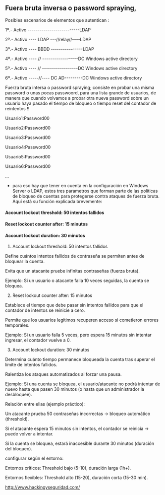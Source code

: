 ## Fuera bruta inversa o password spraying,  

Posibles escenarios de elementos que autentican :

1º.- Activo --------------------------LDAP

2º.- Activo ---- LDAP ---//relay//----LDAP

3º.- Activo ---- BBDD ----------------LDAP 

4º.- Activo ---- // ------------------DC Windows active directory

5º.- Activo ---- // ------------------DC Windows active directory

6º.- Activo -----//---- DC AD---------DC Windows active directory

Fuerza bruta intersa o password spraying; consiste en probar una misma password o unas pocas passwoord, para una lista grande de usuarios, de manera que  cuando volvamos a probar otra nueva password sobre un usuario haya pasado el tiempo de bloqueo o tiempo reset del contador de reintentos !!

Usuario1:Password00

Usuario2:Password00

Usuario3:Password00

Usuario4:Password00

Usuario5:Password00

Usuario6:Password00

...

- para eso hay que tener en cuenta en la configuración en Windows Server o LDAP, estos tres parametros que  forman parte de las políticas de bloqueo de cuentas para protegerse contra ataques de fuerza bruta. Aquí está su función explicada brevemente:

#### Account lockout threshold: 50 intentos fallidos

#### Reset lockout counter after: 15 minutos

#### Account lockout duration: 30 minutos

1. Account lockout threshold: 50 intentos fallidos

Define cuántos intentos fallidos de contraseña se permiten antes de bloquear la cuenta.

Evita que un atacante pruebe infinitas contraseñas (fuerza bruta).

Ejemplo: Si un usuario o atacante falla 10 veces seguidas, la cuenta se bloquea.

2. Reset lockout counter after: 15 minutos

Establece el tiempo que debe pasar sin intentos fallidos para que el contador de intentos se reinicie a cero.

Permite que los usuarios legítimos recuperen acceso si cometieron errores temporales.

Ejemplo: Si un usuario falla 5 veces, pero espera 15 minutos sin intentar ingresar, el contador vuelve a 0.

3. Account lockout duration: 30 minutos

Determina cuánto tiempo permanece bloqueada la cuenta tras superar el límite de intentos fallidos.

Ralentiza los ataques automatizados al forzar una pausa.

Ejemplo: Si una cuenta se bloquea, el usuario/atacante no podrá intentar de nuevo hasta que pasen 30 minutos (o hasta que un administrador la desbloquee).

Relación entre ellas (ejemplo práctico):

Un atacante prueba 50 contraseñas incorrectas → bloqueo automático (threshold).

Si el atacante espera 15 minutos sin intentos, el contador se reinicia → puede volver a intentar.

Si la cuenta se bloquea, estará inaccesible durante 30 minutos (duración del bloqueo).

configurar según el entorno:

Entornos críticos: Threshold bajo (5-10), duración larga (1h+).

Entornos flexibles: Threshold alto (15-20), duración corta (15-30 min).


http://www.hackingyseguridad.com/


